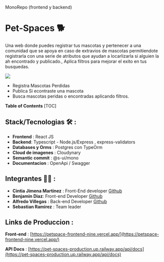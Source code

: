 MonoRepo (frontend y backend)

# Pet-Spaces 🐕

Una web donde puedes registrar tus mascotas y pertenecer a una comunidad que se apoya en caso de extravios de mascotas permitiendote registrarla con una serie de atributos que ayudan a locarlizarla si alguien la ah encontrado y publicado., Aplica filtros para mejorar el exito en tus busquedas.

![](https://petspace-frontend-nine.vercel.app/static/media/GrupoDos.a1bbbdce19ca84035af4.png)

- Registra Mascotas Perdidas
- Publica Si econtraste una mascota
- Busca mascotas peridas o encontradas aplicando filtros.

**Table of Contents**
[TOC]

## Stack/Tecnologias 🛠️ :

- **Frontend** : React JS
- **Backend**: Typescript - Node.js/Express , express-validators
- **Databases y Orms** : Postgres con TypeOrm
- **Cloud de imagenes** : Cloudynary
- **Semantic commit** : @s-ui/mono
- **Documentacion** : OpenApi / Swagger

## Integrantes 🧑‍💻 :

- **Cintia Jimena Martinez** : Front-End developer [Github](https://github.com/KatuGT)
- **Benjamin Diaz**: Front-end Developer [Github](https://github.com/D-Benja)
- **Alfredo Villegas** : Back-end Developer [Github](https://github.com/AlfredoVillegas)
- **Sebastian Ramirez** : Team leader

## Links de Produccion :

**Front-end** : [https://petspace-frontend-nine.vercel.app/](https://petspace-frontend-nine.vercel.app/)

**API Docs** : [https://pet-spaces-production.up.railway.app/api/docs](https://pet-spaces-production.up.railway.app/api/docs)
